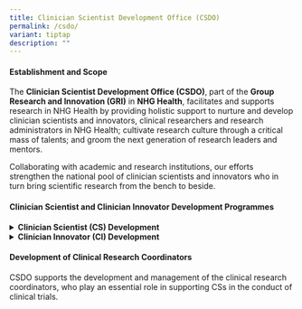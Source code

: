 ```yaml
---
title: Clinician Scientist Development Office (CSDO)
permalink: /csdo/
variant: tiptap
description: ""
---
```

<h4><strong>Establishment and Scope</strong></h4>
<p>The <strong>Clinician Scientist Development Office (CSDO)</strong>,<strong> </strong>part
of the <strong>Group Research and Innovation (GRI)</strong> in <strong>NHG Health</strong>,
facilitates and supports research in NHG Health by providing holistic support
to nurture and develop clinician scientists and innovators, clinical researchers
and research administrators in NHG Health; cultivate research culture through
a critical mass of talents; and groom the next generation of research leaders
and mentors.</p>
<p>Collaborating with academic and research institutions, our efforts strengthen
the national pool of clinician scientists and innovators who in turn bring
scientific research from the bench to beside.</p>
<h4><strong>Clinician Scientist and Clinician Innovator Development Programmes</strong></h4>
<div data-type="detailGroup" class="isomer-accordion isomer-accordion-white">
<details class="isomer-details">
<summary><strong>Clinician Scientist (CS) Development</strong>
</summary>
<div data-type="detailsContent" class="isomer-details-content">
<p>Administered by CSDO and jointly supported by our Academic Partner, we
offer a suite of Clinician Scientist (CS) Development Programmes designed
to effectively support NHG Health clinicians at different stages of their
clinical and research careers.</p>
<p>These Programmes build up clinicians’ research capabilities through curated
resources, training and guidance from experts.</p>
<p><a href="https://talentdev.gri.nhg.com.sg/cs-overview/" rel="noopener nofollow" target="_blank">Learn more here</a>.</p>
<p></p>
</div>
</details>
<details class="isomer-details">
<summary><strong>Clinician Innovator (CI) Development</strong>
</summary>
<div data-type="detailsContent" class="isomer-details-content">
<p>Together with the<strong> Centre for MedTech and Innovations (CMTi)</strong>,
CSDO administers and offers the Clinician Innovator (CI) Development Programmes
comprising of foundational programmes designed to empower aspiring CIs
with relevant knowledge and skills.</p>
<p><a href="https://talentdev.gri.nhg.com.sg/ci-overview/" rel="noopener nofollow" target="_blank">Learn more here</a>.</p>
</div>
</details>
</div>
<p></p>
<h4><strong>Development of Clinical Research Coordinators</strong></h4>
<p>CSDO supports the development and management of the clinical research
coordinators, who play an essential role in supporting CSs in the conduct
of clinical trials.</p>
<p>&nbsp;</p>